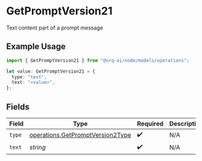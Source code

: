 # GetPromptVersion21

Text content part of a prompt message

## Example Usage

```typescript
import { GetPromptVersion21 } from "@orq-ai/node/models/operations";

let value: GetPromptVersion21 = {
  type: "text",
  text: "<value>",
};
```

## Fields

| Field                                                                                | Type                                                                                 | Required                                                                             | Description                                                                          |
| ------------------------------------------------------------------------------------ | ------------------------------------------------------------------------------------ | ------------------------------------------------------------------------------------ | ------------------------------------------------------------------------------------ |
| `type`                                                                               | [operations.GetPromptVersion2Type](../../models/operations/getpromptversion2type.md) | :heavy_check_mark:                                                                   | N/A                                                                                  |
| `text`                                                                               | *string*                                                                             | :heavy_check_mark:                                                                   | N/A                                                                                  |
